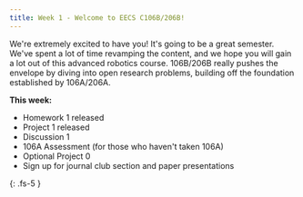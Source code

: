 ```yaml
---
title: Week 1 - Welcome to EECS C106B/206B!
---
```


We're extremely excited to have you! It's going to be a great semester. We've spent a lot of time revamping the content, and we hope you will gain a lot out of this advanced robotics course. 106B/206B really pushes the envelope by diving into open research problems, building off the foundation established by 106A/206A. 

**This week:**
- Homework 1 released
- Project 1 released
- Discussion 1
- 106A Assessment (for those who haven't taken 106A)
- Optional Project 0
- Sign up for journal club section and paper presentations

{: .fs-5 }
